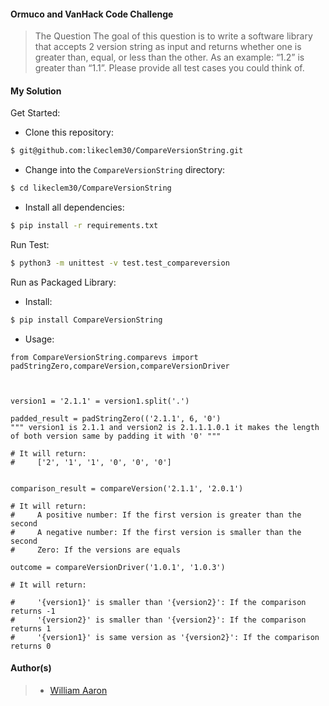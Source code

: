 #### Ormuco and VanHack Code Challenge

> The Question
> The goal of this question is to write a software library that accepts 2 version string as input and returns whether one is greater than, equal, or less than the other. As an example: “1.2” is greater than “1.1”. Please provide all test cases you could think of.

#### My Solution

Get Started:

- Clone this repository:
```sh
$ git@github.com:likeclem30/CompareVersionString.git
```
- Change into the `CompareVersionString` directory:
```sh
$ cd likeclem30/CompareVersionString
```
- Install all dependencies:
```sh
$ pip install -r requirements.txt
```
Run Test:
```sh
$ python3 -m unittest -v test.test_compareversion
```

Run as Packaged Library:
- Install:
```sh
$ pip install CompareVersionString
```

- Usage:

````
from CompareVersionString.comparevs import padStringZero,compareVersion,compareVersionDriver 



version1 = '2.1.1' = version1.split('.')

padded_result = padStringZero(('2.1.1', 6, '0')
""" version1 is 2.1.1 and version2 is 2.1.1.1.0.1 it makes the length of both version same by padding it with '0' """

# It will return:
#     ['2', '1', '1', '0', '0', '0']  


comparison_result = compareVersion('2.1.1', '2.0.1')

# It will return:
#     A positive number: If the first version is greater than the second  
#     A negative number: If the first version is smaller than the second
#     Zero: If the versions are equals

outcome = compareVersionDriver('1.0.1', '1.0.3')

# It will return:

#     '{version1}' is smaller than '{version2}': If the comparison returns -1
#     '{version2}' is smaller than '{version2}': If the comparison returns 1
#     '{version1}' is same version as '{version2}': If the comparison returns 0
````


#### Author(s)
>- [William Aaron](https://github.com/likeclem30)
